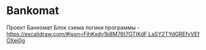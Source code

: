 # Bankomat
Проект Банкомат
Блок схема логики программы - https://excalidraw.com/#json=FihKxdy1b8M76t7GTIKdF,LaSY2TYdGREfyVEfOXei0g
